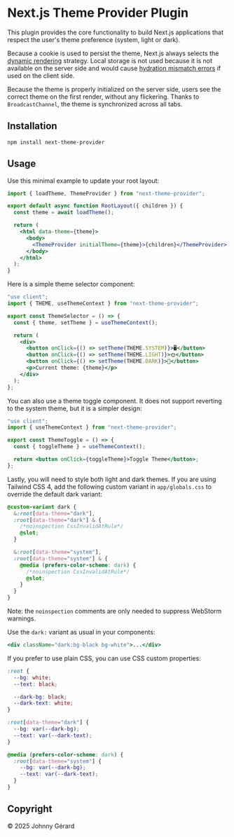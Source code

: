 # Next.js Theme Provider Plugin

This plugin provides the core functionality to build Next.js applications that respect
the user's theme preference (system, light or dark).

Because a cookie is used to persist the theme, Next.js always selects the
[dynamic rendering](https://nextjs.org/docs/app/building-your-application/rendering/server-components#dynamic-rendering) strategy. Local storage is not used because it is not available
on the server side and would cause [hydration mismatch errors](https://nextjs.org/docs/messages/react-hydration-error) if used on the client
side.

Because the theme is properly initialized on the server side, users see the correct theme
on the first render, without any flickering. Thanks to `BroadcastChannel`, the theme
is synchronized across all tabs.

## Installation

```shell
npm install next-theme-provider
```

## Usage

Use this minimal example to update your root layout:

```jsx
import { loadTheme, ThemeProvider } from "next-theme-provider";

export default async function RootLayout({ children }) {
  const theme = await loadTheme();

  return (
    <html data-theme={theme}>
      <body>
        <ThemeProvider initialTheme={theme}>{children}</ThemeProvider>
      </body>
    </html>
  );
}
```

Here is a simple theme selector component:

```jsx
"use client";
import { THEME, useThemeContext } from "next-theme-provider";

export const ThemeSelector = () => {
  const { theme, setTheme } = useThemeContext();

  return (
    <div>
      <button onClick={() => setTheme(THEME.SYSTEM)}>🖥️</button>
      <button onClick={() => setTheme(THEME.LIGHT)}>🌞</button>
      <button onClick={() => setTheme(THEME.DARK)}>🌙</button>
      <p>Current theme: {theme}</p>
    </div>
  );
};
```

You can also use a theme toggle component. It does not support reverting to the system theme,
but it is a simpler design:

```jsx
"use client";
import { useThemeContext } from "next-theme-provider";

export const ThemeToggle = () => {
  const { toggleTheme } = useThemeContext();

  return <button onClick={toggleTheme}>Toggle Theme</button>;
};
```

Lastly, you will need to style both light and dark themes. If you are using Tailwind CSS 4,
add the following custom variant in `app/globals.css` to override the default dark variant:

```css
@custom-variant dark {
  &:root[data-theme="dark"],
  :root[data-theme="dark"] & {
    /*noinspection CssInvalidAtRule*/
    @slot;
  }

  &:root[data-theme="system"],
  :root[data-theme="system"] & {
    @media (prefers-color-scheme: dark) {
      /*noinspection CssInvalidAtRule*/
      @slot;
    }
  }
}
```

Note: the `noinspection` comments are only needed to suppress WebStorm warnings.

Use the `dark:` variant as usual in your components:

```jsx
<div className="dark:bg-black bg-white">...</div>
```

If you prefer to use plain CSS, you can use CSS custom properties:

```css
:root {
  --bg: white;
  --text: black;

  --dark-bg: black;
  --dark-text: white;
}

:root[data-theme="dark"] {
  --bg: var(--dark-bg);
  --text: var(--dark-text);
}

@media (prefers-color-scheme: dark) {
  :root[data-theme="system"] {
    --bg: var(--dark-bg);
    --text: var(--dark-text);
  }
}
```

## Copyright

© 2025 Johnny Gérard
